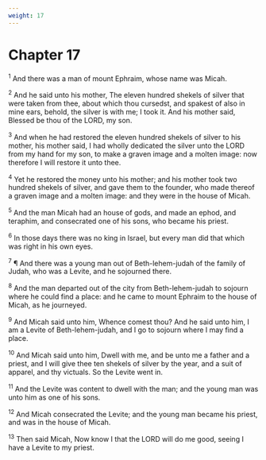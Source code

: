```yaml
---
weight: 17
---
```


# Chapter 17

<sup>1</sup> And there was a man of mount Ephraim, whose name was Micah. 

<sup>2</sup> And he said unto his mother, The eleven hundred shekels of silver that were taken from thee, about which thou cursedst, and spakest of also in mine ears, behold, the silver is with me; I took it. And his mother said, Blessed be thou of the LORD, my son. 

<sup>3</sup> And when he had restored the eleven hundred shekels of silver to his mother, his mother said, I had wholly dedicated the silver unto the LORD from my hand for my son, to make a graven image and a molten image: now therefore I will restore it unto thee. 

<sup>4</sup> Yet he restored the money unto his mother; and his mother took two hundred shekels of silver, and gave them to the founder, who made thereof a graven image and a molten image: and they were in the house of Micah. 

<sup>5</sup> And the man Micah had an house of gods, and made an ephod, and teraphim, and consecrated one of his sons, who became his priest. 

<sup>6</sup> In those days there was no king in Israel, but every man did that which was right in his own eyes. 

<sup>7</sup> ¶ And there was a young man out of Beth-lehem-judah of the family of Judah, who was a Levite, and he sojourned there. 

<sup>8</sup> And the man departed out of the city from Beth-lehem-judah to sojourn where he could find a place: and he came to mount Ephraim to the house of Micah, as he journeyed. 

<sup>9</sup> And Micah said unto him, Whence comest thou? And he said unto him, I am a Levite of Beth-lehem-judah, and I go to sojourn where I may find a place. 

<sup>10</sup> And Micah said unto him, Dwell with me, and be unto me a father and a priest, and I will give thee ten shekels of silver by the year, and a suit of apparel, and thy victuals. So the Levite went in. 

<sup>11</sup> And the Levite was content to dwell with the man; and the young man was unto him as one of his sons. 

<sup>12</sup> And Micah consecrated the Levite; and the young man became his priest, and was in the house of Micah. 

<sup>13</sup> Then said Micah, Now know I that the LORD will do me good, seeing I have a Levite to my priest. 


